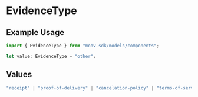 # EvidenceType

## Example Usage

```typescript
import { EvidenceType } from "moov-sdk/models/components";

let value: EvidenceType = "other";
```

## Values

```typescript
"receipt" | "proof-of-delivery" | "cancelation-policy" | "terms-of-service" | "customer-communication" | "generic-evidence" | "cover-letter" | "other"
```